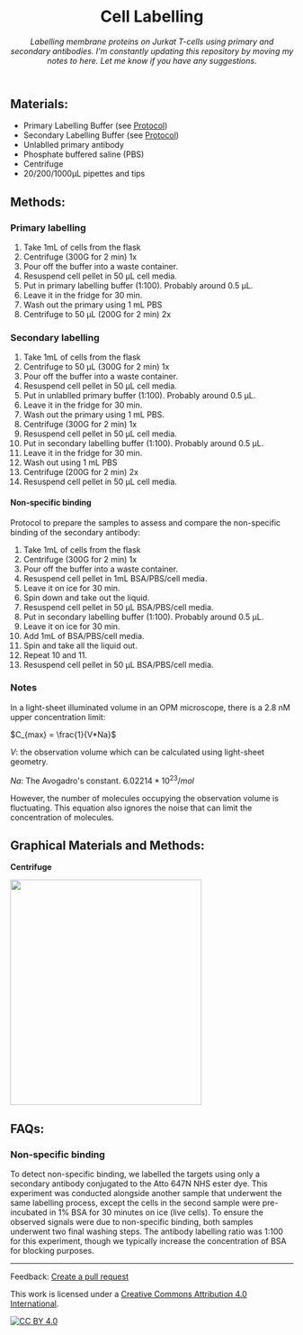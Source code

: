 <header>

<!--
  <<< Author notes: Course header >>>
  Include a 1280×640 image, course title in sentence case, and a concise description in emphasis.
  In your repository settings: enable template repository, add your 1280×640 social image, auto delete head branches.
  Add your open source license, GitHub uses MIT license.
-->

# Cell Labelling

_Labelling membrane proteins on Jurkat T-cells using primary and secondary antibodies. I'm constantly updating this repository by moving my notes to here. Let me know if you have any suggestions._

</header>

<!--
  <<< Author notes: Step 1 >>>
  Choose 3-5 steps for your course.
  The first step is always the hardest, so pick something easy!
  Link to docs.github.com for further explanations.
  Encourage users to open new tabs for steps!
-->

## Materials:
  - Primary Labelling Buffer (see [Protocol](https://github.com/astormic/Antibody_Dye_Conjugation/tree/main))
  - Secondary Labelling Buffer (see [Protocol](https://github.com/astormic/Antibody_Dye_Conjugation/tree/main))
  - Unlablled primary antibody
  - Phosphate buffered saline (PBS)
  - Centrifuge
  - 20/200/1000µL pipettes and tips

## Methods:
### Primary labelling
1. Take 1mL of cells from the flask
2. Centrifuge (300G for 2 min) 1x
3. Pour off the buffer into a waste container.
4. Resuspend cell pellet in 50 µL cell media.
5. Put in primary labelling buffer (1:100). Probably around 0.5 µL. 
6. Leave it in the fridge for 30 min.
7. Wash out the primary using 1 mL PBS
8. Centrifuge to 50 µL (200G for 2 min) 2x

### Secondary labelling
1. Take 1mL of cells from the flask
2. Centrifuge to 50 µL (300G for 2 min) 1x
3. Pour off the buffer into a waste container.
4. Resuspend cell pellet in 50 µL cell media.
5. Put in unlablled primary buffer (1:100). Probably around 0.5 µL. 
6. Leave it in the fridge for 30 min.
7. Wash out the primary using 1 mL PBS.
8. Centrifuge (300G for 2 min) 1x
9. Resuspend cell pellet in 50 µL cell media.
10. Put in secondary labelling buffer (1:100). Probably around 0.5 µL.
11. Leave it in the fridge for 30 min.
12. Wash out using 1 mL PBS
7. Centrifuge (200G for 2 min) 2x
8. Resuspend cell pellet in 50 µL cell media.

#### Non-specific binding
Protocol to prepare the samples to assess and compare the non-specific binding of the secondary antibody:
1. Take 1mL of cells from the flask
2. Centrifuge (300G for 2 min) 1x
3. Pour off the buffer into a waste container.
4. Resuspend cell pellet in 1mL BSA/PBS/cell media.
5. Leave it on ice for 30 min.
6. Spin down and take out the liquid.
7. Resuspend cell pellet in 50 µL BSA/PBS/cell media.
8. Put in secondary labelling buffer (1:100). Probably around 0.5 µL. 
9. Leave it on ice for 30 min.
10. Add 1mL of BSA/PBS/cell media.
11. Spin and take all the liquid out.
12. Repeat 10 and 11.
13. Resuspend cell pellet in 50 µL BSA/PBS/cell media.
    
### Notes
In a light-sheet illuminated volume in an OPM microscope, there is a 2.8 nM upper concentration limit:

$C_{max} = \frac{1}{V*Na}$

$V$: the observation volume which can be calculated using light-sheet geometry.

$Na$: The Avogadro's constant. $6.02214*10^23/mol$

However, the number of molecules occupying the observation volume is fluctuating. This equation also ignores the noise that can limit the concentration of molecules. 

## Graphical Materials and Methods:

**Centrifuge**

<img src="https://github.com/astormic/CellLabelling_JurkatTCells/blob/main/Centrifuge.jpg" width="340" height="400">

## FAQs:

### Non-specific binding
To detect non-specific binding, we labelled the targets using only a secondary antibody conjugated to the Atto 647N NHS ester dye. This experiment was conducted alongside another sample that underwent the same labelling process, except the cells in the second sample were pre-incubated in 1% BSA for 30 minutes on ice (live cells). To ensure the observed signals were due to non-specific binding, both samples underwent two final washing steps. The antibody labelling ratio was 1:100 for this experiment, though we typically increase the concentration of BSA for blocking purposes.
   
<footer>

<!--
  <<< Author notes: Footer >>>
  Add a link to get support, GitHub status page, code of conduct, license link.
-->

---

Feedback: [Create a pull request]()

This work is licensed under a
[Creative Commons Attribution 4.0 International][cc-by].

[![CC BY 4.0][cc-by-image]][cc-by]

[cc-by]: https://creativecommons.org/licenses/by/4.0/
[cc-by-image]: https://i.creativecommons.org/l/by/4.0/88x31.png
[cc-by-shield]: https://img.shields.io/badge/License-CC%20BY%204.0-lightgrey.svg

</footer>
